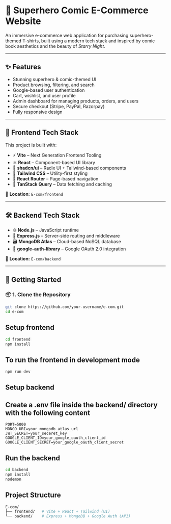 # 🛒 Superhero Comic E-Commerce Website

An immersive e-commerce web application for purchasing superhero-themed T-shirts, built using a modern tech stack and inspired by comic book aesthetics and the beauty of *Starry Night*.

---
## ✨ Features

- Stunning superhero & comic-themed UI  
- Product browsing, filtering, and search  
- Google-based user authentication  
- Cart, wishlist, and user profile  
- Admin dashboard for managing products, orders, and users  
- Secure checkout (Stripe, PayPal, Razorpay)  
- Fully responsive design  

---

## 🧪 Frontend Tech Stack

This project is built with:

- ⚡ **Vite** – Next Generation Frontend Tooling  
- ⚛️ **React** – Component-based UI library  
- 🧩 **shadcn/ui** – Radix UI + Tailwind-based components  
- 🎨 **Tailwind CSS** – Utility-first styling  
- 🔁 **React Router** – Page-based navigation  
- 🔄 **TanStack Query** – Data fetching and caching  

📁 **Location:** `E-com/frontend`

---

## 🛠 Backend Tech Stack

- 🌐 **Node.js** – JavaScript runtime  
- 🚀 **Express.js** – Server-side routing and middleware  
- 🗃️ **MongoDB Atlas** – Cloud-based NoSQL database  
- 🔐 **google-auth-library** – Google OAuth 2.0 integration  

📁 **Location:** `E-com/backend`

---

## 🚀 Getting Started

### 📦 1. Clone the Repository

```bash
git clone https://github.com/your-username/e-com.git
cd e-com
```
## Setup frontend
```bash
cd frontend
npm install
```

## To run the frontend in development mode

```bash
npm run dev
```

## Setup backend

## Create a .env file inside the backend/ directory with the following content

```env
PORT=5000
MONGO_URI=your_mongodb_atlas_url
JWT_SECRET=your_seceret_key
GOOGLE_CLIENT_ID=your_google_oauth_client_id
GOOGLE_CLIENT_SECRET=your_google_oauth_client_secret
```
## Run the backend

```bash
cd backend
npm install
nodemon
```
## Project Structure

```bash
E-com/
├── frontend/   # Vite + React + Tailwind (UI)
└── backend/    # Express + MongoDB + Google Auth (API)
```





